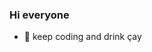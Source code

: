 ### Hi everyone

- 🌱 keep coding and drink çay

<!--
**Seda-cpu/Seda-cpu** is a ✨ _special_ ✨ repository because its `README.md` (this file) appears on your GitHub profile.

- 🔭 I’m currently working on autonomous vehicles and smart systems.
Here are some ideas to get you started:

- 🌱 keep coding and drink çay

-->

